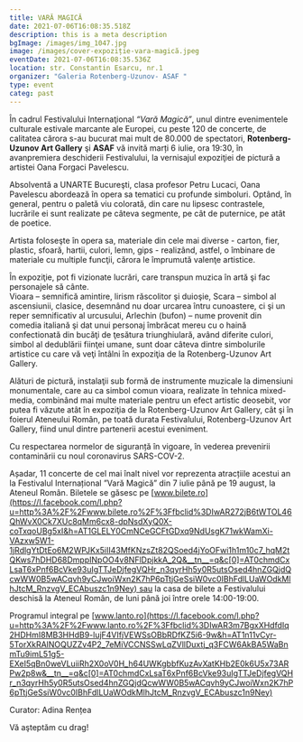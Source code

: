 ```yaml
---
title: VARĂ MAGICĂ
date: 2021-07-06T16:08:35.518Z
description: this is a meta description
bgImage: /images/img_1047.jpg
image: /images/cover-expoziție-vara-magică.jpeg
eventDate: 2021-07-06T16:08:35.536Z
location: str. Constantin Esarcu, nr.1
organizer: "Galeria Rotenberg-Uzunov- ASAF "
type: event
categ: past
---
```

În cadrul Festivalului Internaţional *“Vară Magică”*, unul dintre evenimentele culturale estivale marcante ale Europei, cu peste 120 de concerte, de calitatea cărora s-au bucurat mai mult de 80.000 de spectatori, **Rotenberg-Uzunov Art Gallery** şi **ASAF** vă invită marți 6 iulie, ora 19:30, în avanpremiera deschiderii Festivalului, la vernisajul expoziţiei de pictură a artistei Oana Forgaci Pavelescu.

Absolventă a UNARTE Bucureşti, clasa profesor Petru Lucaci, Oana Pavelescu abordează în opera sa tematici cu profunde simboluri. Optând, în general, pentru o paletă viu colorată, din care nu lipsesc contrastele, lucrările ei sunt realizate pe câteva segmente, pe cât de puternice, pe atât de poetice.

Artista foloseşte în opera sa, materiale din cele mai diverse - carton, fier, plastic, sfoară, hartii, culori, lemn, gips - realizând, astfel, o îmbinare de materiale cu multiple funcţii, cărora le împrumută valenţe artistice.

În expoziţie, pot fi vizionate lucrări, care transpun muzica în artă şi fac personajele să cânte.\
Vioara – semnifică amintire, lirism răscolitor şi duioşie, Scara – simbol al ascensiunii, clasice, desemnând nu doar urcarea întru cunoastere, ci şi un reper semnificativ al urcusului, Arlechin (bufon) – nume provenit din comedia italiană şi dat unui personaj îmbrăcat mereu cu o haină confectionată din bucăţi de ţesătura triunghiulară, având diferite culori, simbol al dedublării fiinţei umane, sunt doar câteva dintre simbolurile artistice cu care vă veţi întâlni în expoziţia de la Rotenberg-Uzunov Art Gallery.

Alături de pictură, instalaţii sub formă de instrumente muzicale la dimensiuni monumentale, care au ca simbol comun vioara, realizate în tehnica mixed-media, combinând mai multe materiale pentru un efect artistic deosebit, vor putea fi văzute atât în expoziţia de la Rotenberg-Uzunov Art Gallery, cât şi în foierul Ateneului Român, pe toată durata Festivalului, Rotenberg-Uzunov Art Gallery, fiind unul dintre partenerii acestui eveniment.

Cu respectarea normelor de siguranță în vigoare, în vederea prevenirii contaminării cu noul coronavirus SARS-COV-2.

Așadar, 11 concerte de cel mai înalt nivel vor reprezenta atracțiile acestui an la Festivalul Internațional ”Vară Magică” din 7 iulie până pe 19 august, la Ateneul Român. Biletele se găsesc pe [www.bilete.ro](https://l.facebook.com/l.php?u=http%3A%2F%2Fwww.bilete.ro%2F%3Ffbclid%3DIwAR272jB6tWTOL46QhWvX0Ck7XUc8qMm6cx8-dpNsdXyQ0X-coTxqoUBg5xI&h=AT1GLELY0CmNCeGCFtGDxq9NdUsgK71wkWamXi-VAzxw5W1-1jRdlgYtDtEo6M2WPJKx5iII43MfKNzsZt82QSoed4jYoOFwi1h1m10c7_hqM2tQKws7hDHD68DmppINpOO4v8NFlDpjkkA_2Q&__tn__=q&c[0]=AT0chmdCxLsaT6xPnf6BcVke93uIgTTJeDjfegVQHr_n3qyrHh5y0R5utsOsed4hnZGQjdQcwWW0B5wACqvh9yCJwoiWxn2K7hP6pTtjGeSsiW0vc0IBhFdlLUaWOdkMlhJtcM_RnzvgV_ECAbuszc1n9Ney) sau la casa de bilete a Festivalului deschisă la Ateneul Român, de luni până joi între orele 14:00-19:00.

Programul integral pe [www.lanto.ro](https://l.facebook.com/l.php?u=http%3A%2F%2Fwww.lanto.ro%2F%3Ffbclid%3DIwAR3m7BgxXHdfdIq2HDHmI8MB3HHdB9-lujF4VIfjVEWSsOBbRDfKZ5i6-9w&h=AT1n11vCyr-5TorXkRAlNOQUZZv4P2_7eMiVCCNSSwLqZVllDuxtj_q3FCW6AkBA5WaBnmTu9imL51g5-EXeI5qBn0weVLuiiRh2X0oV0H_h64UWKgbbfKuzAvXatKHb2E0k6U5x73ARPw2p8w&__tn__=q&c[0]=AT0chmdCxLsaT6xPnf6BcVke93uIgTTJeDjfegVQHr_n3qyrHh5y0R5utsOsed4hnZGQjdQcwWW0B5wACqvh9yCJwoiWxn2K7hP6pTtjGeSsiW0vc0IBhFdlLUaWOdkMlhJtcM_RnzvgV_ECAbuszc1n9Ney)

Curator: Adina Rențea

Vă aşteptăm cu drag!